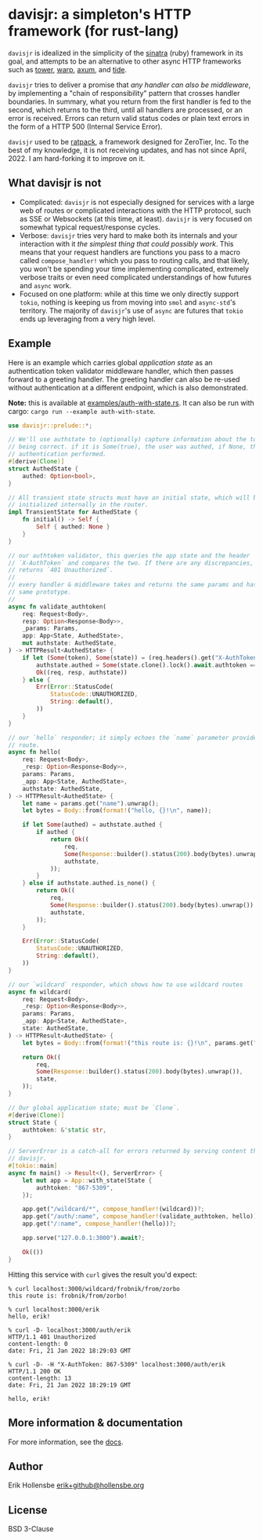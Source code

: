 # davisjr: a simpleton's HTTP framework (for rust-lang)

`davisjr` is idealized in the simplicity of the [sinatra](http://sinatrarb.com/) (ruby) framework in its goal, and attempts to be an alternative to other async HTTP frameworks such as [tower](https://github.com/tower-rs/tower), [warp](https://github.com/seanmonstar/warp), [axum](https://github.com/tokio-rs/axum), and [tide](https://github.com/http-rs/tide).

`davisjr` tries to deliver a promise that _any handler can also be middleware_, by implementing a "chain of responsibility" pattern that crosses handler boundaries. In summary, what you return from the first handler is fed to the second, which returns to the third, until all handlers are processed, or an error is received. Errors can return valid status codes or plain text errors in the form of a HTTP 500 (Internal Service Error).

`davisjr` used to be [ratpack](https://github.com/zerotier/ratpack), a framework designed for ZeroTier, Inc. To the best of my knowledge, it is not receiving updates, and has not since April, 2022. I am hard-forking it to improve on it.

## What davisjr is not

-   Complicated: `davisjr` is not especially designed for services with a large web of routes or complicated interactions with the HTTP protocol, such as SSE or Websockets (at this time, at least). `davisjr` is very focused on somewhat typical request/response cycles.
-   Verbose: `davisjr` tries very hard to make both its internals and your interaction with it _the simplest thing that could possibly work_. This means that your request handlers are functions you pass to a macro called `compose_handler!` which you pass to routing calls, and that likely, you won't be spending your time implementing complicated, extremely verbose traits or even need complicated understandings of how futures and `async` work.
-   Focused on one platform: while at this time we only directly support `tokio`, nothing is keeping us from moving into `smol` and `async-std`'s territory. The majority of `davisjr`'s use of `async` are futures that `tokio` ends up leveraging from a very high level.

## Example

Here is an example which carries global _application state_ as an authentication token validator middleware handler, which then passes forward to a greeting handler. The greeting handler can also be re-used without authentication at a different endpoint, which is also demonstrated.

**Note:** this is available at [examples/auth-with-state.rs](examples/auth-with-state.rs). It can also be run with cargo: `cargo run --example auth-with-state`.

```rust
use davisjr::prelude::*;

// We'll use authstate to (optionally) capture information about the token
// being correct. if it is Some(true), the user was authed, if None, there was no
// authentication performed.
#[derive(Clone)]
struct AuthedState {
    authed: Option<bool>,
}

// All transient state structs must have an initial state, which will be
// initialized internally in the router.
impl TransientState for AuthedState {
    fn initial() -> Self {
        Self { authed: None }
    }
}

// our authtoken validator, this queries the app state and the header
// `X-AuthToken` and compares the two. If there are any discrepancies, it
// returns `401 Unauthorized`.
//
// every handler & middleware takes and returns the same params and has the
// same prototype.
//
async fn validate_authtoken(
    req: Request<Body>,
    resp: Option<Response<Body>>,
    _params: Params,
    app: App<State, AuthedState>,
    mut authstate: AuthedState,
) -> HTTPResult<AuthedState> {
    if let (Some(token), Some(state)) = (req.headers().get("X-AuthToken"), app.state().await) {
        authstate.authed = Some(state.clone().lock().await.authtoken == token);
        Ok((req, resp, authstate))
    } else {
        Err(Error::StatusCode(
            StatusCode::UNAUTHORIZED,
            String::default(),
        ))
    }
}

// our `hello` responder; it simply echoes the `name` parameter provided in the
// route.
async fn hello(
    req: Request<Body>,
    _resp: Option<Response<Body>>,
    params: Params,
    _app: App<State, AuthedState>,
    authstate: AuthedState,
) -> HTTPResult<AuthedState> {
    let name = params.get("name").unwrap();
    let bytes = Body::from(format!("hello, {}!\n", name));

    if let Some(authed) = authstate.authed {
        if authed {
            return Ok((
                req,
                Some(Response::builder().status(200).body(bytes).unwrap()),
                authstate,
            ));
        }
    } else if authstate.authed.is_none() {
        return Ok((
            req,
            Some(Response::builder().status(200).body(bytes).unwrap()),
            authstate,
        ));
    }

    Err(Error::StatusCode(
        StatusCode::UNAUTHORIZED,
        String::default(),
    ))
}

// our `wildcard` responder, which shows how to use wildcard routes
async fn wildcard(
    req: Request<Body>,
    _resp: Option<Response<Body>>,
    params: Params,
    _app: App<State, AuthedState>,
    state: AuthedState,
) -> HTTPResult<AuthedState> {
    let bytes = Body::from(format!("this route is: {}!\n", params.get("*").unwrap()));

    return Ok((
        req,
        Some(Response::builder().status(200).body(bytes).unwrap()),
        state,
    ));
}

// Our global application state; must be `Clone`.
#[derive(Clone)]
struct State {
    authtoken: &'static str,
}

// ServerError is a catch-all for errors returned by serving content through
// davisjr.
#[tokio::main]
async fn main() -> Result<(), ServerError> {
    let mut app = App::with_state(State {
        authtoken: "867-5309",
    });

    app.get("/wildcard/*", compose_handler!(wildcard))?;
    app.get("/auth/:name", compose_handler!(validate_authtoken, hello))?;
    app.get("/:name", compose_handler!(hello))?;

    app.serve("127.0.0.1:3000").await?;

    Ok(())
}
```

Hitting this service with `curl` gives the result you'd expect:

```
% curl localhost:3000/wildcard/frobnik/from/zorbo
this route is: frobnik/from/zorbo!

% curl localhost:3000/erik
hello, erik!

% curl -D- localhost:3000/auth/erik
HTTP/1.1 401 Unauthorized
content-length: 0
date: Fri, 21 Jan 2022 18:29:03 GMT

% curl -D- -H "X-AuthToken: 867-5309" localhost:3000/auth/erik
HTTP/1.1 200 OK
content-length: 13
date: Fri, 21 Jan 2022 18:29:19 GMT

hello, erik!
```

## More information & documentation

For more information, see the [docs](https://docs.rs/davisjr/latest/davisjr/).

## Author

Erik Hollensbe <erik+github@hollensbe.org>

## License

BSD 3-Clause
